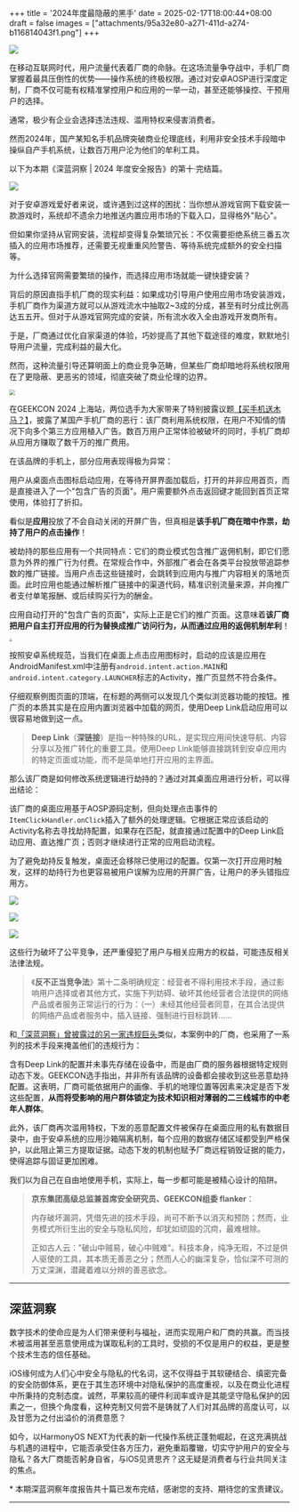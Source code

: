+++
title = '2024年度最隐蔽的黑手'
date = 2025-02-17T18:00:44+08:00
draft = false
images = ["attachments/95a32e80-a271-411d-a274-b116814043f1.png"]
+++

![](attachments/7e1089b6-64d0-4678-8bd8-2f30746bf121.png)

在移动互联网时代，用户流量代表着厂商的命脉。在这场流量争夺战中，手机厂商掌握着最具压倒性的优势——操作系统的终极权限。通过对安卓AOSP进行深度定制，厂商不仅可能有权精准掌控用户和应用的一举一动，甚至还能够操控、干预用户的选择。

通常，极少有企业会选择违法违规、滥用特权来侵害消费者。

然而2024年，国产某知名手机品牌突破商业伦理底线，利用非安全技术手段暗中操纵自产手机系统，让数百万用户沦为他们的牟利工具。

以下为本期《深蓝洞察 | 2024 年度安全报告》的第十·完结篇。

 ![](attachments/95a32e80-a271-411d-a274-b116814043f1.png)


对于安卓游戏爱好者来说，或许遇到过这样的困扰：当你想从游戏官网下载安装一款游戏时，系统却不遗余力地推送内置应用市场的下载入口，显得格外"贴心"。

但如果你坚持从官网安装，流程却变得复杂繁琐冗长：不仅需要拒绝系统三番五次插入的应用市场推荐，还需要无视重重风险警告、等待系统完成额外的安全扫描等。

为什么选择官网需要繁琐的操作，而选择应用市场就能一键快捷安装？

背后的原因直指手机厂商的现实利益：如果成功引导用户使用应用市场安装游戏，手机厂商作为渠道方就可以从游戏流水中抽取2\~3成的分成，甚至有时分成比例高达五五开。但对于从游戏官网完成的安装，所有流水收入全由游戏开发商所有。

于是，厂商通过优化自家渠道的体验，巧妙提高了其他下载途径的难度，默默地引导用户流量，完成利益的最大化。

然而，这种流量引导还算明面上的商业竞争范畴，但某些厂商却暗地将系统权限用在了更隐蔽、更恶劣的领域，彻底突破了商业伦理的边界。


 <img src="attachments/9ce81ace-eaf0-4823-b1cb-85db607eb6ad.png" style="display: block; margin-left: auto; margin-right: auto; zoom: 60%;"/>

在GEEKCON 2024 上海站，两位选手为大家带来了特别披露议题[【买手机送木马？】](https://mp.weixin.qq.com/s/FegV2RuyNT0uwIb2QEnmWA)，披露了某国产手机厂商的恶行：该厂商利用系统权限，在用户不知情的情况下向多个第三方应用植入广告。数百万用户正常体验被破坏的同时，手机厂商却从应用方赚取了数千万的推广费用。

在该品牌的手机上，部分应用表现得极为异常：

用户从桌面点击图标启动应用，在等待开屏界面加载后，打开的并非应用首页，而是直接进入了一个"包含广告的页面"。用户需要额外点击返回键才能回到首页正常使用，体验打了折扣。

看似是**应用**投放了不会自动关闭的开屏广告，但真相是**该手机厂商在暗中作祟，劫持了用户的点击操作**！

被劫持的那些应用有一个共同特点：它们的商业模式包含推广返佣机制，即它们愿意为外界的推广行为付费。在常规合作中，外部推广者会在各类平台投放带追踪参数的推广链接。当用户点击这些链接时，会跳转到应用内与推广内容相关的落地页面。此时应用也能通过解析推广链接中的渠道代码，精准识别流量来源，并向推广者支付单笔报酬、或后续购买行为的酬金。

应用自动打开的"包含广告的页面"，实际上正是它们的推广页面。这意味着**该厂商把用户自主打开应用的行为替换成推广访问行为，从而通过应用的返佣机制牟利**！

 <img src="attachments/91bfe5f6-9a20-4d8e-95f5-f8d60cf32f11.png" style="display: block; margin-left: auto; margin-right: auto; zoom: 33%;"/>

按照安卓系统规范，当我们在桌面上点击应用图标时，启动的应该是应用在AndroidManifest.xml中注册有`android.intent.action.MAIN`和`android.intent.category.LAUNCHER`标志的Activity，推广页显然不符合条件。

仔细观察例图页面的顶端，在标题的两侧可以发现几个类似浏览器功能的按钮。推广页的本质其实是在应用内置浏览器中加载的网页，使用Deep Link启动应用可以很容易地做到这一点。

> **Deep Link**（**深链接**）是指一种特殊的URL，是实现应用间快速导航、内容分享以及推广转化的重要工具。使用Deep Link能够直接跳转到安卓应用内的特定页面或功能，而不是简单地打开应用的主界面。


那么该厂商是如何修改系统逻辑进行劫持的？通过对其桌面应用进行分析，可以得出结论：

该厂商的桌面应用基于AOSP源码定制，但向处理点击事件的`ItemClickHandler.onClick`插入了额外的处理逻辑。它根据正常应该启动的Activity名称去寻找劫持配置，如果存在匹配，就直接通过配置中的Deep Link启动应用、直达推广页；否则才继续进行正常的应用启动流程。

为了避免劫持反复触发，桌面还会移除已使用过的配置。仅第一次打开应用时触发，这样的劫持行为也更容易被用户误解为应用的开屏广告，让用户的矛头错指应用方。

 ![](attachments/b2d5b0da-2a3e-4a76-b02f-1d9f02b34efb.png)

 ![](attachments/6cddfed9-83a5-4c88-a4ca-295f6755fe15.png)

 ![](attachments/b469c3f6-7103-4902-a51c-cc4553105700.png)


这些行为破坏了公平竞争，还严重侵犯了用户与相关应用方的权益，可能违反相关法律法规。

> 《**反不正当竞争法**》第十二条明确规定：经营者不得利用技术手段，通过影响用户选择或者其他方式，实施下列妨碍、破坏其他经营者合法提供的网络产品或者服务正常运行的行为：（一）未经其他经营者同意，在其合法提供的网络产品或者服务中，插入链接、强制进行目标跳转……


和[「深蓝洞察」曾披露过的另一家违规巨头](https://mp.weixin.qq.com/s/P_EYQxOEupqdU0BJMRqWsw)类似，本案例中的厂商，也采用了一系列的技术手段来掩盖他们的违规行为：

含有Deep Link的配置并未事先存储在设备中，而是由厂商的服务器根据特定规则动态下发。GEEKCON选手指出，并非所有该品牌的设备都会接收到这些恶意劫持配置。这表明，厂商可能依据用户的画像、手机的地理位置等因素来决定是否下发这些配置，**从而将受影响的用户群体锁定为技术知识相对薄弱的二三线城市的中老年人群体**。

此外，该厂商再次滥用特权，下发的恶意配置文件被保存在桌面应用的私有数据目录中，由于安卓系统的应用沙箱隔离机制，每个应用的数据存储区域都受到严格保护，以此阻止第三方提取证据。动态下发的机制也赋予厂商远程销毁证据的能力，使得追踪与固证更加困难。

我们以为自己在自由地使用手机，实际上，每一步都可能是被精心设计的陷阱。


> **京东集团高级总监兼首席安全研究员、GEEKCON组委 flanker**：
>
> 内存破坏漏洞，凭借先进的技术手段，尚可不断予以消灭和预防；然而，业务模式所衍生出的安全与隐私风险，却犹如顽固的沉疴，最难根除。
>
> 正如古人云："破山中贼易，破心中贼难"。科技本身，纯净无瑕，不过是供人驱使的工具，其本质无善恶之分；然而人心的幽深复杂，恰似深不可测的万丈深渊，潜藏着难以分辨的善恶欲念。



---

## 深蓝洞察

数字技术的使命应是为人们带来便利与福祉，进而实现用户和厂商的共赢。而当技术被滥用甚至恶意使用成为谋取私利的工具时，受损的不仅是用户的权益，更是整个技术生态的信任基础。

iOS缘何成为人们心中安全与隐私的代名词，这不仅得益于其软硬结合、缜密完备的安全防御体系，更在于其生态环境中对隐私保护的高度重视，以及在商业化进程中所秉持的克制态度。诚然，苹果较高的硬件利润率或许是其能坚守隐私保护的因素之一，但换个角度看，这种克制又何尝不是铸就了人们对其品牌的高度认可，以及甘愿为之付出溢价的消费意愿？

如今，以HarmonyOS NEXT为代表的新一代操作系统正蓬勃崛起，在这充满挑战与机遇的进程中，它能否承受住各方压力，避免重蹈覆辙，切实守护用户的安全与隐私？各大厂商能否躬身自省，与iOS见贤思齐？这无疑是消费者与行业共同关注的焦点。

\* 本期深蓝洞察年度报告共十篇已发布完结，感谢您的支持、期待您的宝贵建议。

---